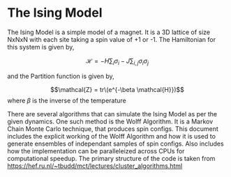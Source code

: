 # The Ising Model
The Ising Model is a simple model of a magnet. It is a 3D lattice of size NxNxN with each site taking a spin value of +1 or -1. The Hamiltonian for this system is given by, 

$$\mathcal{H} = -H\sum_{i} \sigma_i - J\sum_{i,j} \sigma_i \sigma_j $$ 

and the Partition function is given by,

$$\mathcal{Z} = tr\(e^{-\beta \mathcal{H}})$$ 
where $\beta$ is the inverse of the temperature

There are several algorithms that can simulate the Ising Model as per the given dynamics. One such method is the Wolff Algorithm. It is a Markov Chain Monte Carlo technique, that produces spin configs. This document includes the explicit working of the Wolff Algorithm and how it is used to generate ensembles of independant samples of spin configs. Also includes how the implementation can be paralleleized across CPUs for computational speedup. The primary structure of the code is taken from https://hef.ru.nl/~tbudd/mct/lectures/cluster_algorithms.html
